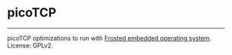 # picoTCP

---------------

picoTCP optimizations to run with [Frosted embedded operating system](https://github.com/insane-adding-machines/frosted).
License: GPLv2.

